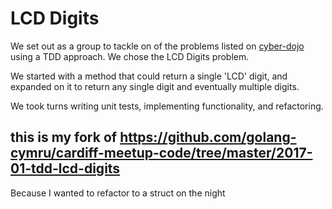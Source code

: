 # LCD Digits

We set out as a group to tackle on of the problems listed on [cyber-dojo](http://cyber-dojo.org/) using a TDD approach. We chose the LCD Digits problem.

We started with a method that could return a single 'LCD' digit, and expanded on it to return any single digit and eventually multiple digits.

We took turns writing unit tests, implementing functionality, and refactoring.

## this is my fork of https://github.com/golang-cymru/cardiff-meetup-code/tree/master/2017-01-tdd-lcd-digits

Because I wanted to refactor to a struct on the night